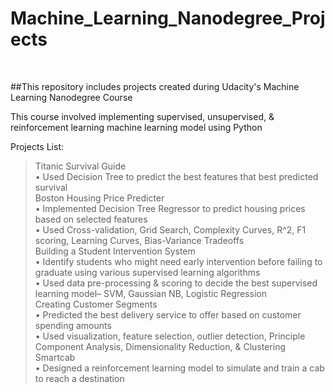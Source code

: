 # Machine_Learning_Nanodegree_Projects
<br />

##This repository includes projects created during Udacity's Machine Learning Nanodegree Course
<br />

This course involved implementing supervised, unsupervised, & reinforcement learning machine 
learning model using Python
<br />

Projects List:<br />
>  Titanic Survival Guide <br />
    •	Used Decision Tree to predict the best features that best predicted survival<br />
>  Boston Housing Price Predicter <br />
    •	Implemented Decision Tree Regressor to predict housing prices based on selected features<br />
    •	Used Cross-validation, Grid Search, Complexity Curves, R^2, F1 scoring, Learning Curves, Bias-Variance Tradeoffs<br />
>  Building a Student Intervention System<br />
    •	Identify students who might need early intervention before failing to graduate using various supervised learning algorithms<br />
    •	Used data pre-processing & scoring to decide the best supervised learning model– SVM, Gaussian NB, Logistic Regression<br />
>  Creating Customer Segments<br />
    •	 Predicted the best delivery service to offer based on customer spending amounts<br />
    •	Used visualization, feature selection, outlier detection, Principle Component Analysis, Dimensionality Reduction, & Clustering<br />
>  Smartcab<br />
    •	Designed a reinforcement learning model to simulate and train a cab to reach a destination<br />
